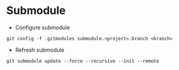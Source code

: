 
Submodule
====
* Configure submodule

`git config -f .gitmodules submodule.<project>.branch <branch>`

* Refresh submodule

`git submodule update --force --recursive --init --remote`
